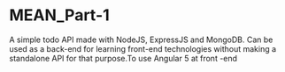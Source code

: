 # MEAN_Part-1
 A simple todo API made with NodeJS, ExpressJS and MongoDB. Can be used as a back-end for learning front-end technologies without making a standalone API for that purpose.To use Angular 5 at front -end
